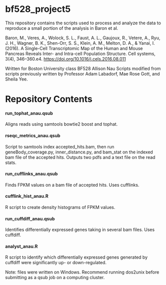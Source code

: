 # bf528_project5

This repository contains the scripts used to process and analyze the data to reproduce a small portion of the analysis in Baron et al.

Baron, M., Veres, A., Wolock, S. L., Faust, A. L., Gaujoux, R., Vetere, A., Ryu, J. H., Wagner, B. K., Shen-Orr, S. S., Klein, A. M., Melton, D. A., & Yanai, I. (2016). A Single-Cell Transcriptomic Map of the Human and Mouse Pancreas Reveals Inter- and Intra-cell Population Structure. Cell systems, 3(4), 346–360.e4. https://doi.org/10.1016/j.cels.2016.08.011

Written for Boston University class BF528
Allison Nau
Scripts modified from scripts previously written by Professor Adam Labadorf, Mae Rose Gott, and Sheila Yee.

# Repository Contents

#### run_tophat_anau.qsub ####
Aligns reads using samtools bowtie2 boost and tophat.

#### rseqc_metrics_anau.qsub ####
Script to samtools index accepted_hits.bam, then run geneBody_coverage.py, inner_distance.py, and bam_stat on the indexed bam file of the accepted hits. 
Outputs two pdfs and a text file on the read stats.

#### run_cufflinks_anau.qsub ####
Finds FPKM values on a bam file of accepted hits. Uses cufflinks.

#### cufflink_hist_anau.R ####
R script to create density histograms of FPKM values.

#### run_cuffdiff_anau.qsub ####
Identifies differentially expressed genes taking in several bam files. Uses cuffdiff.

#### analyst_anau.R ####
R script to identify which differentially expressed genes generated by cuffdiff were significantly up- or down-regulated.


Note: files were written on Windows. Recommend running dos2unix before submitting as a qsub job on a computing cluster.